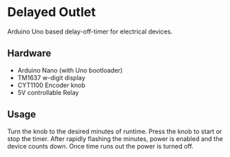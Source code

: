 # Delayed Outlet

Arduino Uno based delay-off-timer for electrical devices.

## Hardware

  - Arduino Nano (with Uno bootloader)
  - TM1637 w-digit display
  - CYT1100 Encoder knob
  - 5V controllable Relay

## Usage

Turn the knob to the desired minutes of runtime. Press the knob to start or stop the timer. After rapidly flashing the minutes, power is enabled and the device counts down. Once time runs out the power is turned off.
